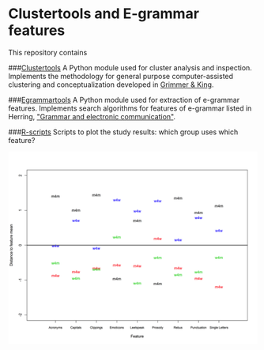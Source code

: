 # Clustertools and E-grammar features

This repository contains 

###[Clustertools](https://github.com/patrickschu/chapter2/blob/master/current/clustertools.py)
A Python module used for cluster analysis and inspection. Implements the methodology for general purpose computer-assisted clustering and conceptualization developed in [Grimmer & King](http://www.pnas.org/content/108/7/2643.short). 

###[Egrammartools](https://github.com/patrickschu/chapter2/blob/master/current/egrammartools.py)
A Python module used for extraction of e-grammar features. Implements search algorithms for features of e-grammar listed in Herring, ["Grammar and electronic communication"](http://info.ils.indiana.edu/~herring/e-grammar.pdf).

###[R-scripts](https://github.com/patrickschu/chapter2/blob/master/rscripts/plot_egrammar_by_category_0102.R)
Scripts to plot the study results: which group uses which feature?

![alt text](https://github.com/patrickschu/chapter2/blob/master/textfiles/plot.png?raw=true "Plot feature by category")

